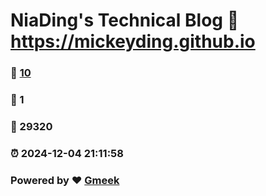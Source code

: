 # NiaDing's Technical Blog  :link: https://mickeyding.github.io 
### :page_facing_up: [10](https://mickeyding.github.io/tag.html) 
### :speech_balloon: 1 
### :hibiscus: 29320 
### :alarm_clock: 2024-12-04 21:11:58 
### Powered by :heart: [Gmeek](https://github.com/Meekdai/Gmeek)
